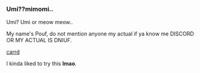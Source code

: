 ### Umi??mimomi..

Umi? Umi or meow meow..

My name's Pouf, do not mention anyone my actual if ya know me
DISCORD OR MY ACTUAL IS DNIUF.

[carrd](https://keijinfuru.carrd.co/)

I kinda liked to try this **lmao**.
